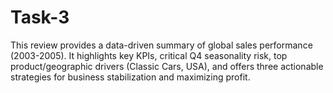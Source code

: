 # Task-3
This review provides a data-driven summary of global sales performance (2003-2005). It highlights key KPIs, critical Q4 seasonality risk, top product/geographic drivers (Classic Cars, USA), and offers three actionable strategies for business stabilization and maximizing profit.
